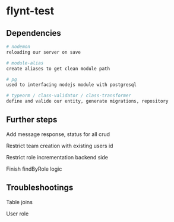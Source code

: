 # flynt-test

## Dependencies

```bash
# nodemon
reloading our server on save

# module-alias
create aliases to get clean module path

# pg
used to interfacing nodejs module with postgresql

# typeorm / class-validator / class-transformer
define and valide our entity, generate migrations, repository
```

## Further steps

Add message response, status for all crud

Restrict team creation with existing users id

Restrict role incrementation backend side

Finish findByRole logic

## Troubleshootings

Table joins

User role
